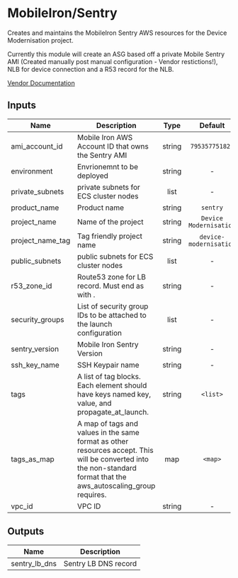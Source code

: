 # MobileIron/Sentry

Creates and maintains the MobileIron Sentry AWS resources for the Device Modernisation project.

Currently this module will create an ASG based off a private Mobile Sentry AMI (Created manually post manual configuration - Vendor restictions!), NLB for device connection and a R53 record for the NLB.

[Vendor Documentation](http://mi.extendedhelp.mobileiron.com/40/all/en/desktop/Sentry.htm)

## Inputs

| Name | Description | Type | Default | Required |
|------|-------------|:----:|:-----:|:-----:|
| ami_account_id | Mobile Iron AWS Account ID that owns the Sentry AMI | string | `795357751823` | no |
| environment | Envrionemnt to be deployed | string | - | yes |
| private_subnets | private subnets for ECS cluster nodes | list | - | yes |
| product_name | Product name | string | `sentry` | no |
| project_name | Name of the project | string | `Device Modernisation` | no |
| project_name_tag | Tag friendly project name | string | `device-modernisation` | no |
| public_subnets | public subnets for ECS cluster nodes | list | - | yes |
| r53_zone_id | Route53 zone for LB record. Must end as with . | string | - | yes |
| security_groups | List of security group IDs to be attached to the launch configuration | list | - | yes |
| sentry_version | Mobile Iron Sentry Version | string | - | yes |
| ssh_key_name | SSH Keypair name | string | - | yes |
| tags | A list of tag blocks. Each element should have keys named key, value, and propagate_at_launch. | string | `<list>` | no |
| tags_as_map | A map of tags and values in the same format as other resources accept. This will be converted into the non-standard format that the aws_autoscaling_group requires. | map | `<map>` | no |
| vpc_id | VPC ID | string | - | yes |

## Outputs

| Name | Description |
|------|-------------|
| sentry_lb_dns | Sentry LB DNS record |
